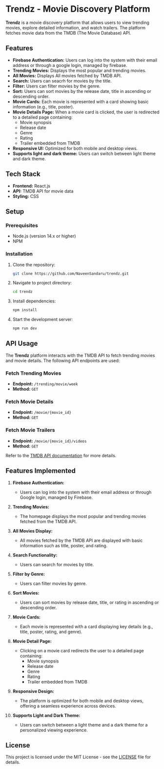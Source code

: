 # Trendz - Movie Discovery Platform

**Trendz** is a movie discovery platform that allows users to view trending movies, explore detailed information, and watch trailers. The platform fetches movie data from the TMDB (The Movie Database) API.

## Features

- **Firebase Authentication:** Users can log into the system with their email address or through a google login, managed by firebase.
- **Trending Movies:** Displays the most popular and trending movies.
- **All Movies:** Displays All movies fetched by TMDB API.
- **Search:** Users can seacrh for movies by the title.
- **Filter:** Users can filter movies by the genre.
- **Sort:** Users can sort movies by the release date, title in ascending or descending order.
- **Movie Cards:** Each movie is represented with a card showing basic information (e.g., title, poster).
- **Movie Details Page:** When a movie card is clicked, the user is redirected to a detailed page containing:
  - Movie synopsis
  - Release date
  - Genre
  - Rating
  - Trailer embedded from TMDB
- **Responsive UI:** Optimized for both mobile and desktop views.
- **Supports light and dark theme:** Users can switch between light theme and dark theme.

## Tech Stack

- **Frontend:** React.js
- **API:** TMDB API for movie data
- **Styling:** CSS

## Setup

### Prerequisites

- Node.js (version 14.x or higher)
- NPM

### Installation

1. Clone the repository:

   ```bash
   git clone https://github.com/NaveenSandaru/trendz.git

2. Navigate to project directory:

   ```bash
   cd trendz
3. Install dependencies:

   ```bash
   npm install
4. Start the development server:

   ```bash
   npm run dev
## API Usage

The **Trendz** platform interacts with the TMDB API to fetch trending movies and movie details. The following API endpoints are used:

### Fetch Trending Movies

- **Endpoint:** `/trending/movie/week`
- **Method:** `GET`
  
### Fetch Movie Details

- **Endpoint:** `/movie/{movie_id}`
- **Method:** `GET`

### Fetch Movie Trailers

- **Endpoint:** `/movie/{movie_id}/videos`
- **Method:** `GET`

Refer to the [TMDB API documentation](https://www.themoviedb.org/documentation/api) for more details.

## Features Implemented

1. **Firebase Authentication:**
   - Users can log into the system with their email address or through Google login, managed by Firebase.

2. **Trending Movies:**
   - The homepage displays the most popular and trending movies fetched from the TMDB API.

3. **All Movies Display:**
   - All movies fetched by the TMDB API are displayed with basic information such as title, poster, and rating.

4. **Search Functionality:**
   - Users can search for movies by title.

5. **Filter by Genre:**
   - Users can filter movies by genre.

6. **Sort Movies:**
   - Users can sort movies by release date, title, or rating in ascending or descending order.

7. **Movie Cards:**
   - Each movie is represented with a card displaying key details (e.g., title, poster, rating, and genre).

8. **Movie Detail Page:**
   - Clicking on a movie card redirects the user to a detailed page containing:
     - Movie synopsis
     - Release date
     - Genre
     - Rating
     - Trailer embedded from TMDB

9. **Responsive Design:**
   - The platform is optimized for both mobile and desktop views, offering a seamless experience across devices.

10. **Supports Light and Dark Theme:**
    - Users can switch between a light theme and a dark theme for a personalized viewing experience.


## License

This project is licensed under the MIT License - see the [LICENSE](LICENSE) file for details.


